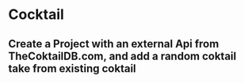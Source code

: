 # Cocktail
Create a Project with an external Api from TheCoktailDB.com, and add a random coktail take from existing coktail
-----------------------------------------------
